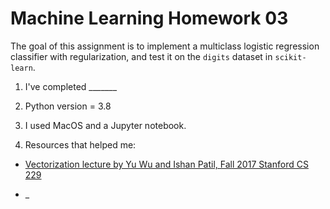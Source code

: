 # Machine Learning Homework 03

The goal of this assignment is to implement a multiclass logistic regression classifier with regularization, and test it on the `digits` dataset in `scikit-learn`.

1. I've completed _______

2. Python version = 3.8

3. I used MacOS and a Jupyter notebook.

4. Resources that helped me:

  * [Vectorization lecture by Yu Wu and Ishan Patil, Fall 2017 Stanford CS 229](http://cs229.stanford.edu/section/vec_demo/Vectorization_Section.pdf)

  * _
